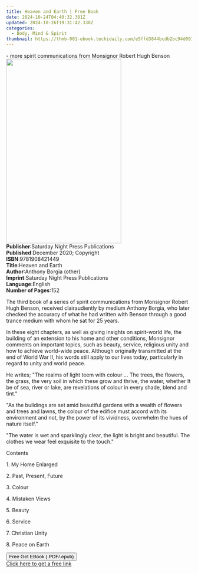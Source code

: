 ```yaml
---
title: Heaven and Earth | Free Book
date: 2024-10-24T04:40:32.381Z
updated: 2024-10-26T19:31:42.338Z
categories:
  - Body, Mind & Spirit
thumbnail: https://thmb-001-ebook.techidaily.com/e5ffd3844bcdb2bc94d091ce5ecc95f9eefe634c633894bde69a84dc28790ce2.jpg
---
```

<main id="book-container">
  <div class="flex flex-col">
    <div class="book-brief flex-1 py-6 px-4 sm:p-6 md:py-10 md:px-8">
      <!-- brief-->
      <div class="book-brief-main">
        - more spirit communications from Monsignor Robert Hugh Benson
      </div>
    </div>
    <div
      class="book-meta-info flex-1 grid gap-4 col-start-1 col-end-3 row-start-1 sm:mb-6 sm:grid-cols-4 lg:gap-6 lg:col-start-2 lg:row-end-6 lg:row-span-6 lg:mb-0"
    >
      <div
        class="book-meta-info-left place-content-center mt-4 p-4 text-sm leading-6 col-start-2 col-span-2 dark:text-slate-400"
      >
        <img
          class="w-full h-500 object-cover rounded-lg sm:h-255 sm:col-span-2 lg:col-span-full"
          src="https://img-001-ebook.techidaily.com/2ad1f9dc826e861fcbc183693d6e4662e0674adf89d455b1eccfc7196bc03b14.jpg"
          alt=""
          width="312"
          height="500"
        />
      </div>
      <div
        class="book-meta-info-right mt-2 col-start-1 row-start-2 col-span-3 self-center"
      >
        <!-- meta data  -->
        <div class="flex flex-col px-4 md:px-8">
          <div class="flex-1">
            <strong>Publisher</strong>:<span class="px-2"
              >Saturday Night Press Publications</span
            >
          </div>
          <div class="flex-1">
            <strong>Published</strong>:<span class="px-2"
              >December 2020; Copyright</span
            >
          </div>
          <div class="flex-1">
            <strong>ISBN</strong>:<span class="px-2">9781908421449</span>
          </div>
          <div class="flex-1">
            <strong>Title</strong>:<span class="px-2">Heaven and Earth</span>
          </div>
          <div class="flex-1">
            <strong>Author</strong>:<span class="px-2"
              >Anthony Borgia (other)</span
            >
          </div>
          <div class="flex-1">
            <strong>Imprint</strong>:<span class="px-2"
              >Saturday Night Press Publications</span
            >
          </div>
          <div class="flex-1">
            <strong>Language</strong>:<span class="px-2">English</span>
          </div>
          <div class="flex-1">
            <strong>Number of Pages</strong>:<span class="px-2">152</span>
          </div>
        </div>
      </div>
    </div>
    <div class="book-description flex-1 py-6 px-4 sm:p-6 md:py-10 md:px-8">
      <div class="book-description-main">
        <div accordion-content="" id="description">
          <p>
            The third book of a series of spirit communications from Monsignor
            Robert Hugh Benson, received clairaudiently by medium Anthony
            Borgia, who later checked the accuracy of what he had written with
            Benson through a good trance medium with whom he sat for 25 years.
          </p>
          <p>
            In these eight chapters, as well as giving insights on spirit-world
            life, the building of an extension to his home and other conditions,
            Monsignor comments on important topics, such as beauty, service,
            religious unity and how to achieve world-wide peace. Although
            originally transmitted at the end of World War II, his words still
            apply to our lives today, particularly in regard to unity and world
            peace.
          </p>
          <p>
            He writes; "The realms of light teem with colour ... The trees, the
            flowers, the grass, the very soil in which these grow and thrive,
            the water, whether It be of sea, river or lake, are revelations of
            colour in every shade, blend and tint."
          </p>
          <p>
            "As the buildings are set amid beautiful gardens with a wealth of
            flowers and trees and lawns, the colour of the edifice must accord
            with its environment and not, by the power of its vividness,
            overwhelm the hues of nature itself."
          </p>
          <p>
            "The water is wet and sparklingly clear, the light is bright and
            beautiful. The clothes we wear feel exquisite to the touch."
          </p>
          <p>Contents</p>
          <p>1. My Home Enlarged</p>
          <p>2. Past, Present, Future</p>
          <p>3. Colour</p>
          <p>4. Mistaken Views</p>
          <p>5. Beauty</p>
          <p>6. Service</p>
          <p>7. Christian Unity</p>
          <p>8. Peace on Earth</p>
        </div>
        <div class="accordion-fader"></div>
      </div>
    </div>
    <div class="book-excerpts flex-1 py-6 px-4 sm:p-6 md:py-10 md:px-8"></div>
    <div
      class="book-about-author flex-1 py-6 px-4 sm:p-6 md:py-10 md:px-8"
    ></div>
    <div class="book-free-get flex-1 py-6 px-4 sm:p-6 md:py-10 md:px-8">
      <button
        id="btn-free-get"
        class="bg-blue-500 hover:bg-blue-700 text-white font-bold py-2 px-4 rounded"
      >
        Free Get EBook (.PDF/.epub)
      </button>
      <div id="countdown-display" class="px-2 text-lg mt-2"></div>
      <a
        id="free-link"
        class="hidden bg-blue-500 hover:bg-blue-700 text-white font-bold py-2 px-4 rounded"
        href="https://www.ebooks.com/en-us/book/210188150/heaven-and-earth/anthony-borgia/"
        target="_blank"
        >Click here to get a free link</a
      >
    </div>
    <script>
      let countdownTime = 0;
      let countdownInterval = null;
      document
        .getElementById('btn-free-get')
        .addEventListener('click', startCountdown);
      function startCountdown() {
        countdownTime = new Date().getTime() + 60000 * 3;
        countdownInterval = setInterval(updateCountdown, 1000);
        document.getElementById('btn-free-get').disabled = true;
        document
          .getElementById('btn-free-get')
          .classList.add('bg-gray-500', 'cursor-not-allowed');
      }
      function updateCountdown() {
        let currentTime = new Date().getTime();
        let timeLeft = countdownTime - currentTime;
        let secondsLeft = Math.floor(timeLeft / 1000);
        document.getElementById('countdown-display').innerHTML =
          `Remaining time: ${secondsLeft} seconds.`;
        if (secondsLeft <= 0) {
          clearInterval(countdownInterval);
          document.getElementById('btn-free-get').classList.add('hidden');
          document.getElementById('free-link').classList.remove('hidden');
          document.getElementById('countdown-display').innerHTML = '';
        }
      }
    </script>
  </div>
</main>

<ins class="adsbygoogle"
      style="display:block"
      data-ad-client="ca-pub-7571918770474297"
      data-ad-slot="8358498916"
      data-ad-format="auto"
      data-full-width-responsive="true"></ins>
    